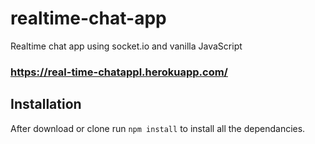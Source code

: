 # realtime-chat-app
Realtime chat app using socket.io and vanilla JavaScript
### https://real-time-chatappl.herokuapp.com/
## Installation 
After download or clone run `npm install` to install all the dependancies.


